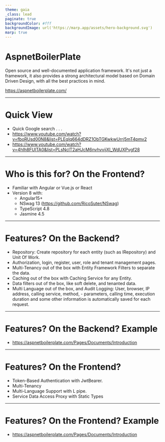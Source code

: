 ```yaml
---
theme: gaia
_class: lead
paginate: true
backgroundColor: #fff
backgroundImage: url('https://marp.app/assets/hero-background.svg')
marp: true
---
```


# **AspnetBoilerPlate**

Open source and well-documented application framework. It's not just a framework, it also provides a strong architectural model based on Domain Driven Design, with all the best practices in mind.

https://aspnetboilerplate.com/

---

# Quick View

- Quick Google search . . .
- https://www.youtube.com/watch?v=fboRUsd00N8&list=PLEqIq664dDRZ1ObTGKwkwUrrj5mT4pmv2
- https://www.youtube.com/watch?v=4hIh8FUlTA0&list=PLsNclT2aHJcM6nvhvvijXI_WdUXPvgf28

---

# Who is this for? On the Frontend?

- Familiar with Angular or Vue.js or React
- Version 8 with:
  - Angular15+
  - NSwag 13 (https://github.com/RicoSuter/NSwag)
  - TypeScript 4.8
  - Jasmine 4.5

---

# Features? On the Backend?

- Repository: Create repository for each entity (such as IRepository<Task>) and Unit Of Work.
- Authorization, login, register, user, role and tenant management pages.
- Multi-Tenancy out of the box with Entity Framework Filters to separate the data.
- Caching out of the box with Caching Service for any Entity.
- Data filters out of the box, like soft delete, and tenanted data.
- Multi Language out of the box, and Audit Logging: User, browser, IP address, calling service, method, - parameters, calling time, execution duration and some other information is automatically saved for each request.

---

# Features? On the Backend? Example

- https://aspnetboilerplate.com/Pages/Documents/Introduction

---

# Features? On the Frontend?

- Token-Based Authentication with JwtBearer.
- Multi-Tenancy
- Multi-Language Support with L pipe.
- Service Data Access Proxy with Static Types

---

# Features? On the Frontend? Example

- https://aspnetboilerplate.com/Pages/Documents/Introduction
